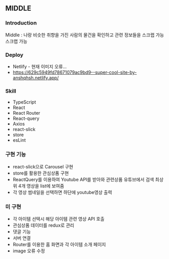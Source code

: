 ## MIDDLE

### Introduction
Middle : 나랑 비슷한 취향을 가진 사람의 물건을 확인하고 관련 정보들을 스크랩 가능 스크랩 가능

### Deploy
- Netlify - 현재 이미지 오류... 
- https://629c5949fd78671079ac9bd9--super-cool-site-by-anshqhsh.netlify.app/

### Skill

- TypeScript
- React
- React Router
- React-query
- Axios
- react-slick
- store
- esLint

### 구현 기능
- react-slick으로 Carousel 구현
- store를 활용한 관심상품 구현
- ReactQuery를 이용하여 Youtube API를 받아와 관련상품 유튜브에서 검색 최상위 4개 영상을 list에 보여줌
- 각 영상 썸네일을 선택하면 하단에 youtube영상 출력 

### 미 구현 
- 각 아이템 선택시 해당 아이템 관련 영상 API 호출
- 관심상품 데이터를 redux로 관리  
- 댓글 기능 
- 서버 연결 
- Router를 이용한 홈 화면과 각 아이템 소개 페이지 
- image 오류 수정
